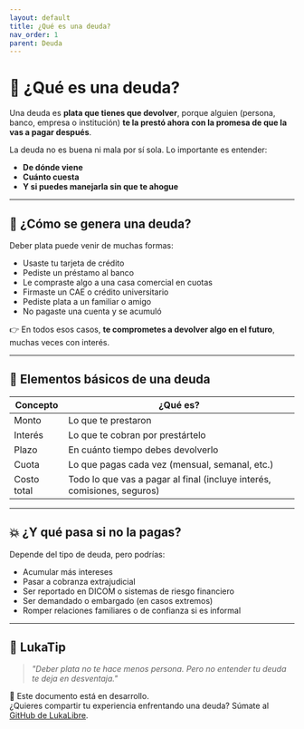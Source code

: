 ```yaml
---
layout: default
title: ¿Qué es una deuda?
nav_order: 1
parent: Deuda
---
```


# 💸 ¿Qué es una deuda?

Una deuda es **plata que tienes que devolver**, porque alguien (persona, banco, empresa o institución) **te la prestó ahora con la promesa de que la vas a pagar después**.

La deuda no es buena ni mala por sí sola. Lo importante es entender:

- **De dónde viene**
- **Cuánto cuesta**
- **Y si puedes manejarla sin que te ahogue**

---

## 🔄 ¿Cómo se genera una deuda?

Deber plata puede venir de muchas formas:

- Usaste tu tarjeta de crédito
- Pediste un préstamo al banco
- Le compraste algo a una casa comercial en cuotas
- Firmaste un CAE o crédito universitario
- Pediste plata a un familiar o amigo
- No pagaste una cuenta y se acumuló

👉 En todos esos casos, **te comprometes a devolver algo en el futuro**, muchas veces con interés.

---

## 🧠 Elementos básicos de una deuda

| Concepto       | ¿Qué es?                                                                 |
|----------------|-------------------------------------------------------------------------|
| Monto          | Lo que te prestaron                                                     |
| Interés        | Lo que te cobran por prestártelo                                        |
| Plazo          | En cuánto tiempo debes devolverlo                                       |
| Cuota          | Lo que pagas cada vez (mensual, semanal, etc.)                         |
| Costo total    | Todo lo que vas a pagar al final (incluye interés, comisiones, seguros) |

---

## 💥 ¿Y qué pasa si no la pagas?

Depende del tipo de deuda, pero podrías:

- Acumular más intereses
- Pasar a cobranza extrajudicial
- Ser reportado en DICOM o sistemas de riesgo financiero
- Ser demandado o embargado (en casos extremos)
- Romper relaciones familiares o de confianza si es informal

---

## 🧠 LukaTip

> *"Deber plata no te hace menos persona. Pero no entender tu deuda te deja en desventaja."*

📌 Este documento está en desarrollo.  
¿Quieres compartir tu experiencia enfrentando una deuda? Súmate al [GitHub de LukaLibre](https://github.com/tuusuario/lukalibre).
